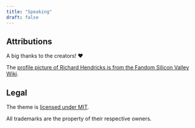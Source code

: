 ```yaml
---
title: "Speaking"
draft: false
---
```


## Attributions

A big thanks to the creators! ❤️

The [profile picture of Richard Hendricks is from the Fandom Silicon Valley Wiki](https://silicon-valley.fandom.com/wiki/Richard_Hendricks?file=Richard_Hendricks.jpg).

## Legal

The theme is [licensed under MIT](https://github.com/schnerring/hugo-theme-gruvbox/blob/main/LICENSE).

All trademarks are the property of their respective owners.